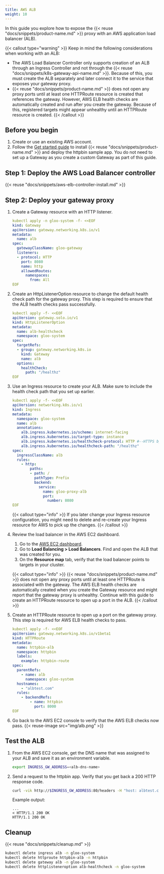 ```yaml
---
title: AWS ALB
weight: 10
---
```


In this guide you explore how to expose the {{< reuse "docs/snippets/product-name.md" >}} proxy with an AWS application load balancer (ALB). 

{{< callout type="warning" >}}
Keep in mind the following considerations when working with an ALB: 
* The AWS Load Balancer Controller only supports creation of an ALB through an Ingress Controller and not through the {{< reuse "docs/snippets/k8s-gateway-api-name.md" >}}. Because of this, you must create the ALB separately and later connect it to the service that exposes your gateway proxy.
* {{< reuse "docs/snippets/product-name.md" >}} does not open any proxy ports until at least one HTTPRoute resource is created that references the gateway. However, AWS ELB health checks are automatically created and run after you create the gateway. Because of this, registered targets might appear unhealthy until an HTTPRoute resource is created. 
{{< /callout >}}

## Before you begin

1. Create or use an existing AWS account. 
2. Follow the [Get started guide](/quickstart/) to install {{< reuse "docs/snippets/product-name.md" >}} and deploy the httpbin sample app. You do not need to set up a Gateway as you create a custom Gateway as part of this guide. 

## Step 1: Deploy the AWS Load Balancer controller

{{< reuse "docs/snippets/aws-elb-controller-install.md" >}}
   
## Step 2: Deploy your gateway proxy

1. Create a Gateway resource with an HTTP listener. 
   ```yaml
   kubectl apply -n gloo-system -f- <<EOF
   kind: Gateway
   apiVersion: gateway.networking.k8s.io/v1
   metadata:
     name: alb
   spec:
     gatewayClassName: gloo-gateway
     listeners:
     - protocol: HTTP
       port: 8080
       name: http
       allowedRoutes:
         namespaces:
           from: All
   EOF
   ```
   
2. Create an HttpListenerOption resource to change the default health check path for the gateway proxy. This step is required to ensure that the ALB health checks pass successfully. 
   ```yaml
   kubectl apply -f- <<EOF
   apiVersion: gateway.solo.io/v1
   kind: HttpListenerOption
   metadata:
     name: alb-healthcheck
     namespace: gloo-system
   spec:
     targetRefs:
     - group: gateway.networking.k8s.io
       kind: Gateway
       name: alb
     options:
       healthCheck:
         path: "/healthz"
   EOF
   ```
   
3. Use an Ingress resource to create your ALB. Make sure to include the health check path that you set up earlier. 
   ```yaml
   kubectl apply -f- <<EOF
   apiVersion: networking.k8s.io/v1
   kind: Ingress
   metadata:
     namespace: gloo-system
     name: alb
     annotations:
       alb.ingress.kubernetes.io/scheme: internet-facing
       alb.ingress.kubernetes.io/target-type: instance
       alb.ingress.kubernetes.io/healthcheck-protocol: HTTP #--HTTPS by default
       alb.ingress.kubernetes.io/healthcheck-path: "/healthz"
   spec:
     ingressClassName: alb
     rules:
       - http:
           paths:
           - path: /
             pathType: Prefix
             backend:
               service:
                 name: gloo-proxy-alb
                 port:
                   number: 8080
   EOF
   ```
   
   {{< callout type="info" >}}
   If you later change your Ingress resource configuration, you might need to delete and re-create your Ingress resource for AWS to pick up the changes.
   {{< /callout >}}

4. Review the load balancer in the AWS EC2 dashboard. 
   1. Go to the [AWS EC2 dashboard](https://console.aws.amazon.com/ec2). 
   2. Go to **Load Balancing > Load Balancers**. Find and open the ALB that was created for you. 
   3. On the **Resource map** tab, verify that the load balancer points to targets in your cluster. 

   {{< callout type="info" >}}
   {{< reuse "docs/snippets/product-name.md" >}} does not open any proxy ports until at least one HTTPRoute is associated with the gateway. The AWS ELB health checks are automatically created when you create the Gateway resource and might report that the gateway proxy is unhealthy. Continue with this guide to create an HTTPRoute resource to open up a port in the ALB.
   {{< /callout >}}
 
5. Create an HTTPRoute resource to open up a port on the gateway proxy. This step is required for AWS ELB health checks to pass. 
   ```yaml
   kubectl apply -f- <<EOF
   apiVersion: gateway.networking.k8s.io/v1beta1
   kind: HTTPRoute
   metadata:
     name: httpbin-alb
     namespace: httpbin
     labels:
       example: httpbin-route
   spec:
     parentRefs:
       - name: alb
         namespace: gloo-system
     hostnames:
       - "albtest.com"
     rules:
       - backendRefs:
           - name: httpbin
             port: 8000
   EOF
   ```

6. Go back to the AWS EC2 console to verify that the AWS ELB checks now pass. 
   {{< reuse-image src="img/alb.png" >}}

## Test the ALB

1. From the AWS EC2 console, get the DNS name that was assigned to your ALB and save it as an environment variable. 
   ```sh
   export INGRESS_GW_ADDRESS=<alb-dns-name>
   ```

2. Send a request to the httpbin app. Verify that you get back a 200 HTTP response code. 
   ```sh
   curl -vik http://$INGRESS_GW_ADDRESS:80/headers -H "host: albtest.com:80"
   ```
   
   Example output: 
   ```
   ...
   < HTTP/1.1 200 OK
   HTTP/1.1 200 OK
   ```


## Cleanup

{{< reuse "docs/snippets/cleanup.md" >}}

```sh
kubectl delete ingress alb -n gloo-system
kubectl delete httproute httpbin-alb -n httpbin
kubectl delete gateway alb -n gloo-system 
kubectl delete httplisteneroption alb-healthcheck -n gloo-system 
```
